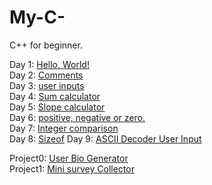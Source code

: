 # My-C-
C++ for beginner.

Day 1: [Hello, World!](day1.cpp)  
Day 2: [Comments](Day2.cpp)  
Day 3: [user inputs](Day3.cpp)  
Day 4: [Sum calculator](Day4.cpp)  
Day 5: [Slope calculator](Day5.cpp)  
Day 6: [positive, negative or zero.](Day6.cpp)  
Day 7: [Integer comparison](Day7.cpp)  
Day 8: [Sizeof](Day8.cpp)
Day 9: [ASCII Decoder User Input](Day.cpp)

Project0: [User Bio Generator](Project0.cpp)  
Project1: [Mini survey Collector](Project1.cpp)
